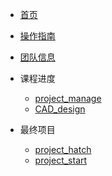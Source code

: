 <!-- /_sidebar.md -->

* [首页](README.md)
* [操作指南](guide.md)

* [团队信息](Team.md)

* 课程进度
    * [project_manage](Course_practice/project_manage/) 
    * [CAD_design](Course_practice/CAD_design/) 
    <!-- * [3Dprinter](Course_practice/3Dprinter/) 
    * [electric_design](Course_practice/electric_design/)
    * [Arduino_application](Course_practice/Arduino_application/)
    * [Laser_cutting](Course_practice/Laser_cutting/)
    * [PCB_manufacture](Course_practice/PCB_manufacture/)
    * [CNC_manufacture](Course_practice/CNC_manufacture/)
    * [IOT_Interaction](Course_practice/IOT_Interaction/) -->

* 最终项目
    * [project_hatch](Final_project/project_hatch/) 
    * [project_start](Final_project/project_start/)